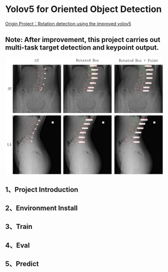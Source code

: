 <!--
 * @Description: 
 * @version: 
 * @Author: ThreeStones1029 2320218115@qq.com
 * @Date: 2024-11-27 12:35:08
 * @LastEditors: ShuaiLei
 * @LastEditTime: 2024-11-27 22:20:16
-->
# Yolov5 for Oriented Object Detection 

[Origin Project：Rotation detection using the improved yolov5](https://github.com/hukaixuan19970627/yolov5_obb)

## Note: After improvement, this project carries out multi-task target detection and keypoint output.

![](docs/yolov5_obb_keypoint.png)

## 1、Project Introduction


## 2、Environment Install


## 3、Train


## 4、Eval


## 5、Predict
